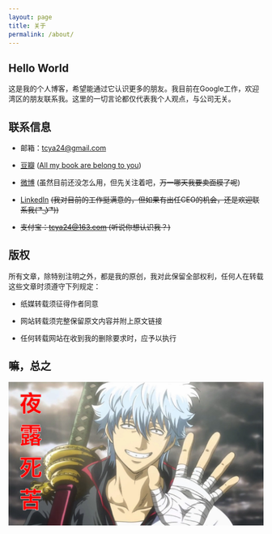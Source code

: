 ```yaml
---
layout: page
title: 关于
permalink: /about/
---
```


## Hello World

这是我的个人博客，希望能通过它认识更多的朋友。我目前在Google工作，欢迎湾区的朋友联系我。这里的一切言论都仅代表我个人观点，与公司无关。

## 联系信息

* 邮箱：<tcya24@gmail.com>

* [豆瓣](https://www.douban.com/people/tcya/) ([All my book are belong to you](https://en.wikipedia.org/wiki/All_your_base_are_belong_to_us))

* [微博](http://weibo.com/u/1423420791) (虽然目前还没怎么用，但先关注着吧，<s>万一哪天我要卖面膜了呢</s>)

* [LinkedIn](https://www.linkedin.com/in/xunmoyang) <s>(我对目前的工作挺满意的，但如果有出任CEO的机会，还是欢迎联系我( ͡° ͜ʖ ͡°))</s>

* <s>支付宝：tcya24@163.com (听说你想认识我？)</s>

## 版权
所有文章，除特别注明之外，都是我的原创，我对此保留全部权利，任何人在转载这些文章时须遵守下列规定：

* 纸媒转载须征得作者同意

* 网站转载须完整保留原文内容并附上原文链接

* 任何转载网站在收到我的删除要求时，应予以执行

## 嘛，总之

![](/assets/images/夜露死苦.png)
